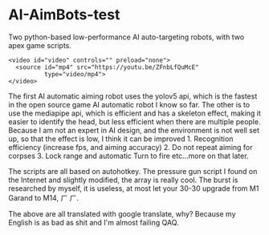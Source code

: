# AI-AimBots-test
Two python-based low-performance AI auto-targeting robots, with two apex game scripts.

```
<video id="video" controls="" preload="none">
  <source id="mp4" src="https://youtu.be/ZFnbLfQuMcE"
          type="video/mp4">
</video>
```

The first AI automatic aiming robot uses the yolov5 api, which is the fastest in the open source game AI automatic robot I know so far. The other is to use the mediapipe api, which is efficient and has a skeleton effect, making it easier to identify the head, but less efficient when there are multiple people.
Because I am not an expert in AI design, and the environment is not well set up, so that the effect is low, I think it can be improved 1. Recognition efficiency (increase fps, and aiming accuracy) 2. Do not repeat aiming for corpses 3. Lock range and automatic Turn to fire etc...more on that later.

The scripts are all based on autohotkey. The pressure gun script I found on the Internet and slightly modified, the array is really cool. The burst is researched by myself, it is useless, at most let your 30-30 upgrade from M1 Garand to M14, ㄏ ㄏ.

The above are all translated with google translate, why? Because my English is as bad as shit and I'm almost failing QAQ.
